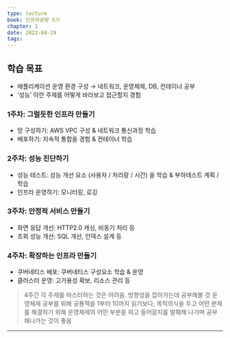 ```yaml
---
type: lecture
book: 인프라공방 5기
chapter: 1
date: 2022-04-19
tags: 
---
```


## 학습 목표
- 애플리케이션 운영 환경 구성 → 네트워크, 운영체제, DB, 컨테이너 공부
- ‘성능’ 이란 주제를 어떻게 바라보고 접근할지 경험

### 1주차: 그럴듯한 인프라 만들기
- 망 구성하기: AWS VPC 구성 & 네트워크 통신과정 학습
- 배포하기: 지속적 통합을 경험 & 컨테이너 학습

### 2주차: 성능 진단하기
- 성능 테스트: 성능 개선 요소 (사용자 / 처리량 / 시간) 을 학습 & 부하테스트 계획 / 학습
- 인프라 운영하기: 모니터링, 로깅

### 3주차: 안정적 서비스 만들기
- 화면 응답 개선: HTTP2.0 캐싱, 비동기 처리 등
- 조회 성능 개선: SQL 개선, 인덱스 설계 등

### 4주차: 확장하는 인프라 만들기
- 쿠버네티스 배포: 쿠버네티스 구성요소 학습 & 운영
- 클러스터 운영: 고가용성 확보, 리소스 관리 등

> 4주간 각 주제를 마스터하는 것은 어려움. 방향성을 잡아가는데 공부해볼 것
> 운영체제 공부를 위해 공룡책을 1부터 10까지 읽기보다, 목적의식을 두고 어떤 문제를 해결하기 위해 운영체제의 어떤 부분을 파고 들어갈지를 발췌해 나가며 공부해나가는 것이 좋음
---

